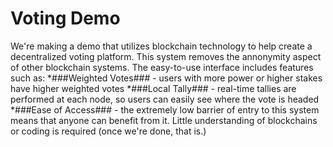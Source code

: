 # Voting Demo
We're making a demo that utilizes blockchain technology to help create a decentralized voting platform. This system removes the annonymity aspect of other blockchain systems. The easy-to-use interface includes features such as:
*###Weighted Votes### - users with more power or higher stakes have higher weighted votes
*###Local Tally### - real-time tallies are performed at each node, so users can easily see where the vote is headed
*###Ease of Access### - the extremely low barrier of entry to this system means that anyone can benefit from it. Little understanding of blockchains or coding is required (once we're done, that is.)
